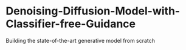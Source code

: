 # Denoising-Diffusion-Model-with-Classifier-free-Guidance
Building the state-of-the-art generative model from scratch
